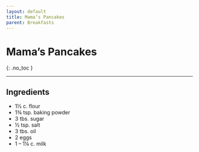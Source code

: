 ```yaml
---
layout: default
title: Mama’s Pancakes
parent: Breakfasts
---
```


# Mama’s Pancakes
{: .no_toc }

---

## Ingredients
<ul>
	<li>1½ c. flour</li>
	<li>1¾ tsp. baking powder</li>
	<li>3 tbs. sugar</li>
	<li>½ tsp. salt</li>
	<li>3 tbs. oil</li>
	<li>2 eggs</li>
	<li>1 – 1¼ c. milk</li>
</ul>